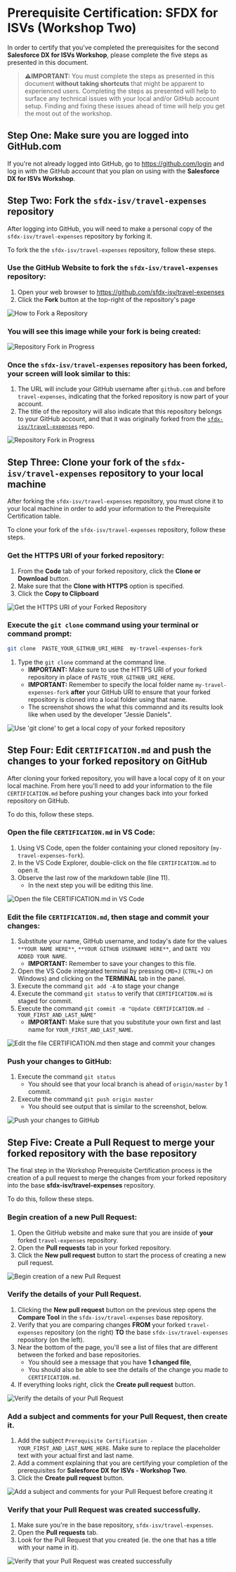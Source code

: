 # Prerequisite Certification: SFDX for ISVs (Workshop Two)

In order to certify that you've completed the prerequisites for the second **Salesforce DX for ISVs Workshop**, please complete the five steps as presented in this document.

> :warning:**IMPORTANT:** You must complete the steps as presented in this document **without taking shortcuts** that might be apparent to experienced users. Completing the steps as presented will help to surface any technical issues with your local and/or GitHub account setup.  Finding and fixing these issues ahead of time will help you get the most out of the workshop.

## Step One: Make sure you are logged into GitHub.com

If you're not already logged into GitHub, go to https://github.com/login and log in with the GitHub account that you plan on using with the **Salesforce DX for ISVs Workshop**.

## Step Two: Fork the `sfdx-isv/travel-expenses` repository

After logging into GitHub, you will need to make a personal copy of the `sfdx-isv/travel-expenses` repository by forking it.

To fork the the `sfdx-isv/travel-expenses` repository, follow these steps.

### Use the GitHub Website to fork the `sfdx-isv/travel-expenses` repository:

1. Open your web browser to https://github.com/sfdx-isv/travel-expenses
2. Click the **Fork** button at the top-right of the repository's page

![How to Fork a Repository](/images/W00_U02_fork-travel-expenses-repo.png)

### You will see this image while your fork is being created:

![Repository Fork in Progress](/images/W00_U02_forking-travel-expenses-repo-in-progress.png)

### Once the `sfdx-isv/travel-expenses` repository has been forked, your screen will look similar to this:

1. The URL will include your GitHub username after `github.com` and before `travel-expenses`, indicating that the forked repository is now part of your account.
2. The title of the repository will also indicate that this repository belongs to your GitHub account, and that it was originally forked from the [`sfdx-isv/travel-expenses`](https://github.com/sfdx-isv/travel-expenses) repo.

![Repository Fork in Progress](/images/W00_U02_forking-travel-expenses-repo-success.png)


## Step Three: Clone your fork of the `sfdx-isv/travel-expenses` repository to your local machine

After forking the `sfdx-isv/travel-expenses` repository, you must clone it to your local machine in order to add your information to the Prerequisite Certification table.

To clone your fork of the `sfdx-isv/travel-expenses` repository, follow these steps.

### Get the HTTPS URI of your forked repository:

1. From the **Code** tab of your forked repository, click the **Clone or Download** button.
2. Make sure that the **Clone with HTTPS** option is specified.
3. Click the **Copy to Clipboard** 

![Get the HTTPS URI of your Forked Repository](/images/W00_U02_copy-travel-expenses-fork-repo-url.png)


### Execute the `git clone` command using your terminal or command prompt:
```bash
git clone  PASTE_YOUR_GITHUB_URI_HERE  my-travel-expenses-fork
```
1. Type the `git clone` command at the command line.
    * **IMPORTANT:** Make sure to use the HTTPS URI of your forked repository in place of `PASTE_YOUR_GITHUB_URI_HERE`.
    * **IMPORTANT:** Remember to specify the local folder name `my-travel-expenses-fork` **after** your GitHub URI to ensure that your forked repository is cloned into a local folder using that name.
    * The screenshot shows the what this commannd and its results look like when used by the developer "Jessie Daniels".

![Use 'git clone' to get a local copy of your forked repository](/images/W00_U02_git-clone-forked-repo-success.png)


## Step Four: Edit `CERTIFICATION.md` and push the changes to your forked repository on GitHub

After cloning your forked repository, you will have a local copy of it on your local machine.  From here you'll need to add your information to the file `CERTIFICATION.md` before pushing your changes back into your forked repository on GitHub.

To do this, follow these steps.

### Open the file `CERTIFICATION.md` in VS Code:

1. Using VS Code, open the folder containing your cloned repository (`my-travel-expenses-fork`).
2. In the VS Code Explorer, double-click on the file `CERTIFICATION.md` to open it.
3. Observe the last row of the markdown table (line 11). 
    * In the next step you will be editing this line.

![Open the file CERTIFICATION.md in VS Code](/images/W00_U02_open-certification-md-in-vs-code.png)

### Edit the file `CERTIFICATION.md`, then stage and commit your changes:

1. Substitute your name, GitHub username, and today's date for the values `**YOUR NAME HERE**`, `**YOUR GITHUB USERNAME HERE**`, and `DATE YOU ADDED YOUR NAME`.
    * **IMPORTANT:** Remember to save your changes to this file.
2. Open the VS Code integrated terminal by pressing `CMD+J` (`CTRL+J` on Windows) and clicking on the **TERMINAL** tab in the panel.
3. Execute the command `git add -A` to stage your change
4. Execute the command `git status` to verify that `CERTIFICATION.md` is staged for commit.
5. Execute the command `git commit -m "Update CERTIFICATION.md - YOUR_FIRST_AND_LAST_NAME"` 
    * **IMPORTANT:** Make sure that you substitute your own first and last name for `YOUR_FIRST_AND_LAST_NAME`.

![Edit the file CERTIFICATION.md then stage and commit your changes](/images/W00_U02_edit-and-commit-certification-md.png)

### Push your changes to GitHub:

1. Execute the command `git status`
    * You should see that your local branch is ahead of `origin/master` by 1 commit.
2. Execute the command `git push origin master`
    * You should see output that is similar to the screenshot, below.

![Push your changes to GitHub](/images/W00_U02_execute-git-status-and-git-push.png)

## Step Five: Create a Pull Request to merge your forked repository with the base repository

The final step in the Workshop Prerequisite Certification process is the creation of a pull request to merge the changes from your forked repository into the base **sfdx-isv/travel-expenses** repository.  

To do this, follow these steps.

### Begin creation of a new Pull Request:

1. Open the GitHub website and make sure that you are inside of **your** forked `travel-expenses` repository.
2. Open the **Pull requests** tab in your forked repository.
3. Click the **New pull request** button to start the process of creating a new pull request.

![Begin creation of a new Pull Request](/images/W00_U02_begin-creating-pull-request.png)

### Verify the details of your Pull Request.

1. Clicking the **New pull request** button on the previous step opens the **Compare Tool** in the `sfdx-isv/travel-expenses` base repository.
2. Verify that you are comparing changes **FROM** your forked `travel-expenses` repository (on the right) **TO** the base `sfdx-isv/travel-expenses` repository (on the left).
3. Near the bottom of the page, you'll see a list of files that are different between the forked and base repositories.  
    * You should see a message that you have **1 changed file**,
    * You should also be able to see the details of the change you made to `CERTIFICATION.md`.
4. If everything looks right, click the **Create pull request** button.

![Verify the details of your Pull Request](/images/W00_U02_compare-changes-before-creating-pull-request.png)

### Add a subject and comments for your Pull Request, then create it.

1. Add the subject `Prerequisite Certification - YOUR_FIRST_AND_LAST_NAME_HERE`.  Make sure to replace the placeholder text with your actual first and last name.
2. Add a comment explaining that you are certifying your completion of the prerequisites for **Salesforce DX for ISVs - Workshop Two**.
3. Click the **Create pull request** button.

![Add a subject and comments for your Pull Request before creating it](/images/W00_U02_finalize-details-and-open-the-pull-request.png)

### Verify that your Pull Request was created successfully.

1. Make sure you're in the base repository, `sfdx-isv/travel-expenses`.
2. Open the **Pull requests** tab.
3. Look for the Pull Request that you created (ie. the one that has a title with your name in it).

![Verify that your Pull Request was created successfully](/images/W00_U02_confirm-the-creation-of-your-pull-request.png)
